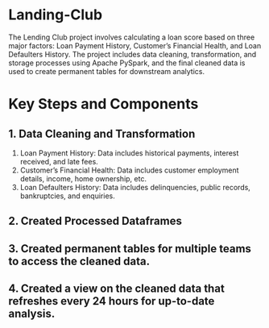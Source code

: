 # Landing-Club

The Lending Club project involves calculating a loan score based on three major factors: Loan Payment History, Customer’s Financial Health, and Loan Defaulters History. The project includes data cleaning, transformation, and storage processes using Apache PySpark, and the final cleaned data is used to create permanent tables for downstream analytics.

# Key Steps and Components
## 1. Data Cleaning and Transformation
   1. Loan Payment History: Data includes historical payments, interest received, and late fees.
   2. Customer’s Financial Health: Data includes customer employment details, income, home ownership, etc. 
   3. Loan Defaulters History: Data includes delinquencies, public records, bankruptcies, and enquiries.

## 2. Created Processed Dataframes

## 3. Created permanent tables for multiple teams to access the cleaned data.

## 4. Created a view on the cleaned data that refreshes every 24 hours for up-to-date analysis.
